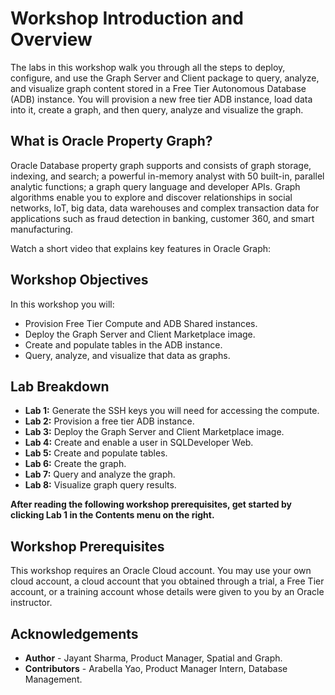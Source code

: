 # Workshop Introduction and Overview                                    

The labs in this workshop walk you through all the steps to  deploy, configure, and use the Graph Server and Client package to query, analyze, and visualize graph content stored in a Free Tier Autonomous Database (ADB) instance. You will provision a new free tier ADB instance, load data into it, create a graph, and then query, analyze and visualize the graph.


## What is Oracle Property Graph?
Oracle Database property graph supports and consists of graph storage, indexing, and search; a powerful in-memory analyst with 50 built-in, parallel analytic functions; a graph query language and developer APIs. Graph algorithms enable you to explore and discover relationships in social networks, IoT, big data, data warehouses and complex transaction data for applications such as fraud detection in banking, customer 360, and smart manufacturing.

Watch a short video that explains key features in Oracle Graph:

[](youtube:-DYVgYJPbQA)


## Workshop Objectives
In this workshop you will:
- Provision Free Tier Compute and ADB Shared instances.
- Deploy the Graph Server and Client Marketplace image.
- Create and populate tables in the ADB instance.
- Query, analyze, and visualize that data as graphs.

## Lab Breakdown
- **Lab 1:** Generate the SSH keys you will need for accessing the compute.
- **Lab 2:** Provision a free tier ADB instance.
- **Lab 3:** Deploy the Graph Server and Client Marketplace image.
- **Lab 4:** Create and enable a user in SQLDeveloper Web.
- **Lab 5:** Create and populate tables.
- **Lab 6:** Create the graph.
- **Lab 7:** Query and analyze the graph.
- **Lab 8:** Visualize graph query results.

**After reading the following workshop prerequisites, get started by clicking Lab 1 in the Contents menu on the right.**

## Workshop Prerequisites
This workshop requires an Oracle Cloud account. You may use your own cloud account, a cloud account that you obtained through a trial, a Free Tier account, or a training account whose details were given to you by an Oracle instructor.

## Acknowledgements ##

* **Author** - Jayant Sharma, Product Manager, Spatial and Graph.  
* **Contributors** - Arabella Yao, Product Manager Intern, Database Management.